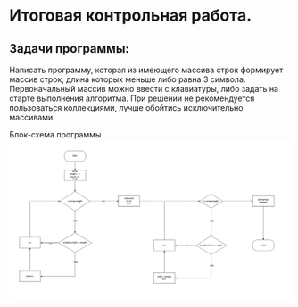 # Итоговая контрольная работа.

## Задачи программы:

 Написать программу, которая из имеющего массива строк формирует массив строк, длина которых меньше либо равна 3 символа. Первоначальный массив можно ввести с клавиатуры, либо задать на старте выполнения алгоритма. При решении не рекомендуется пользоваться коллекциями, лучше обойтись исключительно массивами.

Блок-схема программы
![Блок-схема](/shema.png)